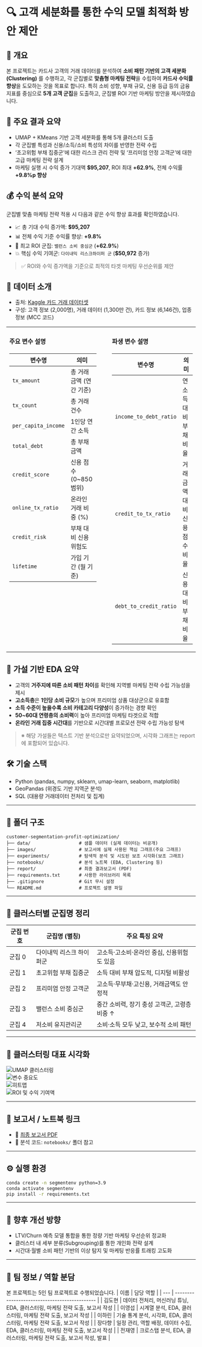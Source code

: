 # 🔍 고객 세분화를 통한 수익 모델 최적화 방안 제안

## 📝 개요  
본 프로젝트는 카드사 고객의 거래 데이터를 분석하여 **소비 패턴 기반의 고객 세분화(Clustering)** 를 수행하고, 각 군집별로 **맞춤형 마케팅 전략**을 수립하여 **카드사 수익률 향상**을 도모하는 것을 목표로 합니다. 특히 소비 성향, 부채 규모, 신용 등급 등의 금융 지표를 중심으로 **5개 고객 군집**을 도출하고, 군집별 ROI 기반 마케팅 방안을 제시하였습니다.

## 📌 주요 결과 요약  
- UMAP + KMeans 기반 고객 세분화를 통해 5개 클러스터 도출  
- 각 군집별 특성과 신용/소득/소비 특성의 차이를 반영한 전략 수립  
- ‘초고위험 부채 집중군’에 대한 리스크 관리 전략 및 ‘프리미엄 안정 고객군’에 대한 고급 마케팅 전략 설계  
- 마케팅 실행 시 수익 증가 기대액 **$95,207**, ROI 최대 **+62.9%**, 전체 수익률 **+9.8%p 향상**

## 💰 수익 분석 요약

군집별 맞춤 마케팅 전략 적용 시 다음과 같은 수익 향상 효과를 확인하였습니다.

- 📈 총 기대 수익 증가액: **$95,207**
- 📊 전체 수익 기준 수익률 향상: **+9.8%**
- 💸 최고 ROI 군집: `밸런스 소비 중심군` (**+62.9%**)
- 💥 핵심 수익 기여군: `다이내믹 리스크하이퍼 군` (**$50,972** 증가)

> ✅ ROI와 수익 증가액을 기준으로 최적의 타겟 마케팅 우선순위를 제안

## 📁 데이터 소개  
- 출처: [Kaggle 카드 거래 데이터셋](https://www.kaggle.com/datasets/computingvictor/transactions-fraud-datasets/data)
- 구성: 고객 정보 (2,000명), 거래 데이터 (1,300만 건), 카드 정보 (6,146건), 업종 정보 (MCC 코드)

<table>
<tr>
<td valign="top">

<h4>주요 변수 설명</h4>

<table>
<thead>
<tr><th>변수명</th><th>의미</th></tr>
</thead>
<tbody>
<tr><td><code>tx_amount</code></td><td>총 거래 금액 (연간 기준)</td></tr>
<tr><td><code>tx_count</code></td><td>총 거래 건수</td></tr>
<tr><td><code>per_capita_income</code></td><td>1인당 연간 소득</td></tr>
<tr><td><code>total_debt</code></td><td>총 부채 금액</td></tr>
<tr><td><code>credit_score</code></td><td>신용 점수 (0~850 범위)</td></tr>
<tr><td><code>online_tx_ratio</code></td><td>온라인 거래 비중 (%)</td></tr>
<tr><td><code>credit_risk</code></td><td>부채 대비 신용 위험도</td></tr>
<tr><td><code>lifetime</code></td><td>가입 기간 (월 기준)</td></tr>
</tbody>
</table>

</td>
<td width="5%"></td> <!-- 간격 -->

<td valign="top">

<h4>파생 변수 설명</h4>

<table>
<thead>
<tr><th>변수명</th><th>의미</th></tr>
</thead>
<tbody>
<tr><td><code>income_to_debt_ratio</code></td><td>연소득 대비 부채 비율</td></tr>
<tr><td><code>credit_to_tx_ratio</code></td><td>거래금액 대비 신용점수 비율</td></tr>
<tr><td><code>debt_to_credit_ratio</code></td><td>신용 대비 부채 비율</td></tr>
</tbody>
</table>

</td>
</tr>
</table>

## 🧪 가설 기반 EDA 요약
- 고객의 **거주지에 따른 소비 패턴 차이**를 확인해 지역별 마케팅 전략 수립 가능성을 제시  
- **고소득층**은 **1인당 소비 규모**가 높으며 프리미엄 상품 대상군으로 유효함  
- **소득 수준이 높을수록 소비 카테고리 다양성**이 증가하는 경향 확인  
- **50~60대 연령층의 소비력**이 높아 프리미엄 마케팅 타겟으로 적합  
- **온라인 거래 집중 시간대**를 기반으로 시간대별 프로모션 전략 수립 가능성 탐색  

> ※ 해당 가설들은 텍스트 기반 분석으로만 요약되었으며, 시각화 그래프는 report에 포함되어 있습니다.

## 🛠 기술 스택  
- Python (pandas, numpy, sklearn, umap-learn, seaborn, matplotlib)  
- GeoPandas (위경도 기반 지역군 분석)  
- SQL (대용량 거래데이터 전처리 및 집계)

---

## 📁 폴더 구조

```
customer-segmentation-profit-optimization/
├── data/                  # 샘플 데이터 (실제 데이터는 비공개)
├── images/                # 보고서에 실제 사용된 핵심 그래프(주요 그래프)
├── experiments/           # 탐색적 분석 및 시도된 보조 시각화(보조 그래프)
├── notebooks/             # 분석 노트북 (EDA, Clustering 등)
├── report/                # 최종 결과보고서 (PDF)
├── requirements.txt       # 사용한 라이브러리 목록
├── .gitignore             # Git 무시 설정
└── README.md              # 프로젝트 설명 파일
```

---

## 🧭 클러스터별 군집명 정리

| 군집 번호 | 군집명 (별칭)             | 주요 특징 요약                          |
|----------|--------------------------|----------------------------------------|
| 군집 0   | 다이내믹 리스크 하이퍼군   | 고소득·고소비·온라인 중심, 신용위험도 있음 |
| 군집 1   | 초고위험 부채 집중군       | 소득 대비 부채 압도적, 디지털 비활성         |
| 군집 2   | 프리미엄 안정 고객군       | 고소득·무부채·고신용, 거래금액도 안정적      |
| 군집 3   | 밸런스 소비 중심군         | 중간 소비력, 장기 충성 고객군, 고령층 비중 ↑  |
| 군집 4   | 저소비 유지관리군          | 소비·소득 모두 낮고, 보수적 소비 패턴        |

---

## 📎 클러스터링 대표 시각화

![UMAP 클러스터링](images/umap_kmeans.png)  
![변수 중요도](images/feature_importance.png)  
![히트맵](images/cluster_heatmap.png)  
![ROI 및 수익 기여액](images/cluster_roi.png)

---

## 📄 보고서 / 노트북 링크  
- 📘 [최종 보고서 PDF](./report/Project%20Report.pdf)  
- 📓 분석 코드: `notebooks/` 폴더 참고

---

## ⚙️ 실행 환경  
```bash
conda create -n segmentenv python=3.9
conda activate segmentenv
pip install -r requirements.txt
```

---

## 🚀 향후 개선 방향
- LTV/Churn 예측 모델 통합을 통한 정량 기반 마케팅 우선순위 정교화
- 클러스터 내 세부 분류(Subgrouping)를 통한 개인화 전략 설계
- 시간대·월별 소비 패턴 기반의 이상 탐지 및 마케팅 반응률 트래킹 고도화

---

## 👥 팀 정보 / 역할 분담
본 프로젝트는 5인 팀 프로젝트로 수행되었습니다.
| 이름  | 담당 역할                                         |
| --- | --------------------------------------------- |
| 김도현 | 데이터 전처리, 머신러닝 튜닝, EDA, 클러스터링, 마케팅 전략 도출, 보고서 작성 |
| 이영섭 | 시계열 분석, EDA, 클러스터링, 마케팅 전략 도출, 보고서 작성 |
| 이하린 | 기술 통계 분석, 시각화, EDA, 클러스터링, 마케팅 전략 도출, 보고서 작성 |
| 장다향 | 일정 관리, 역할 배정, 데이터 수집, EDA, 클러스터링, 마케팅 전략 도출, 보고서 작성 |
| 전재영 | 크로스탭 분석, EDA, 클러스터링, 마케팅 전략 도출, 보고서 작성, 발표 |
